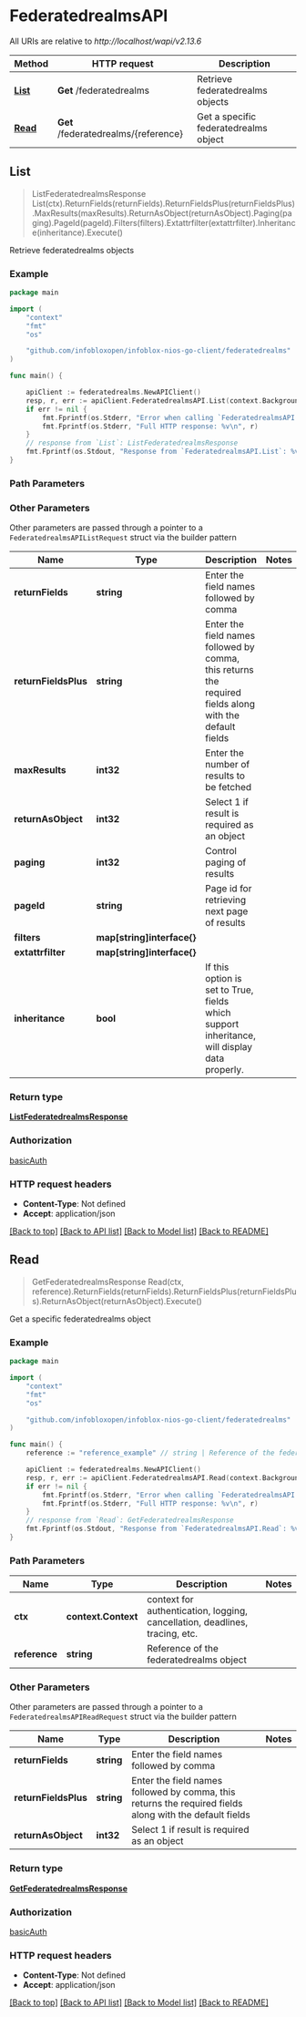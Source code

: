# FederatedrealmsAPI

All URIs are relative to *http://localhost/wapi/v2.13.6*

Method | HTTP request | Description
------------- | ------------- | -------------
[**List**](FederatedrealmsAPI.md#List) | **Get** /federatedrealms | Retrieve federatedrealms objects
[**Read**](FederatedrealmsAPI.md#Read) | **Get** /federatedrealms/{reference} | Get a specific federatedrealms object



## List

> ListFederatedrealmsResponse List(ctx).ReturnFields(returnFields).ReturnFieldsPlus(returnFieldsPlus).MaxResults(maxResults).ReturnAsObject(returnAsObject).Paging(paging).PageId(pageId).Filters(filters).Extattrfilter(extattrfilter).Inheritance(inheritance).Execute()

Retrieve federatedrealms objects



### Example

```go
package main

import (
	"context"
	"fmt"
	"os"

	"github.com/infobloxopen/infoblox-nios-go-client/federatedrealms"
)

func main() {

	apiClient := federatedrealms.NewAPIClient()
	resp, r, err := apiClient.FederatedrealmsAPI.List(context.Background()).Execute()
	if err != nil {
		fmt.Fprintf(os.Stderr, "Error when calling `FederatedrealmsAPI.List``: %v\n", err)
		fmt.Fprintf(os.Stderr, "Full HTTP response: %v\n", r)
	}
	// response from `List`: ListFederatedrealmsResponse
	fmt.Fprintf(os.Stdout, "Response from `FederatedrealmsAPI.List`: %v\n", resp)
}
```

### Path Parameters



### Other Parameters

Other parameters are passed through a pointer to a `FederatedrealmsAPIListRequest` struct via the builder pattern


Name | Type | Description  | Notes
------------- | ------------- | ------------- | -------------
**returnFields** | **string** | Enter the field names followed by comma | 
**returnFieldsPlus** | **string** | Enter the field names followed by comma, this returns the required fields along with the default fields | 
**maxResults** | **int32** | Enter the number of results to be fetched | 
**returnAsObject** | **int32** | Select 1 if result is required as an object | 
**paging** | **int32** | Control paging of results | 
**pageId** | **string** | Page id for retrieving next page of results | 
**filters** | **map[string]interface{}** |  | 
**extattrfilter** | **map[string]interface{}** |  | 
**inheritance** | **bool** | If this option is set to True, fields which support inheritance, will display data properly. | 

### Return type

[**ListFederatedrealmsResponse**](ListFederatedrealmsResponse.md)

### Authorization

[basicAuth](../README.md#basicAuth)

### HTTP request headers

- **Content-Type**: Not defined
- **Accept**: application/json

[[Back to top]](#) [[Back to API list]](../README.md#documentation-for-api-endpoints)
[[Back to Model list]](../README.md#documentation-for-models)
[[Back to README]](../README.md)


## Read

> GetFederatedrealmsResponse Read(ctx, reference).ReturnFields(returnFields).ReturnFieldsPlus(returnFieldsPlus).ReturnAsObject(returnAsObject).Execute()

Get a specific federatedrealms object



### Example

```go
package main

import (
	"context"
	"fmt"
	"os"

	"github.com/infobloxopen/infoblox-nios-go-client/federatedrealms"
)

func main() {
	reference := "reference_example" // string | Reference of the federatedrealms object

	apiClient := federatedrealms.NewAPIClient()
	resp, r, err := apiClient.FederatedrealmsAPI.Read(context.Background(), reference).Execute()
	if err != nil {
		fmt.Fprintf(os.Stderr, "Error when calling `FederatedrealmsAPI.Read``: %v\n", err)
		fmt.Fprintf(os.Stderr, "Full HTTP response: %v\n", r)
	}
	// response from `Read`: GetFederatedrealmsResponse
	fmt.Fprintf(os.Stdout, "Response from `FederatedrealmsAPI.Read`: %v\n", resp)
}
```

### Path Parameters


Name | Type | Description  | Notes
------------- | ------------- | ------------- | -------------
**ctx** | **context.Context** | context for authentication, logging, cancellation, deadlines, tracing, etc.
**reference** | **string** | Reference of the federatedrealms object | 

### Other Parameters

Other parameters are passed through a pointer to a `FederatedrealmsAPIReadRequest` struct via the builder pattern


Name | Type | Description  | Notes
------------- | ------------- | ------------- | -------------
**returnFields** | **string** | Enter the field names followed by comma | 
**returnFieldsPlus** | **string** | Enter the field names followed by comma, this returns the required fields along with the default fields | 
**returnAsObject** | **int32** | Select 1 if result is required as an object | 

### Return type

[**GetFederatedrealmsResponse**](GetFederatedrealmsResponse.md)

### Authorization

[basicAuth](../README.md#basicAuth)

### HTTP request headers

- **Content-Type**: Not defined
- **Accept**: application/json

[[Back to top]](#) [[Back to API list]](../README.md#documentation-for-api-endpoints)
[[Back to Model list]](../README.md#documentation-for-models)
[[Back to README]](../README.md)

